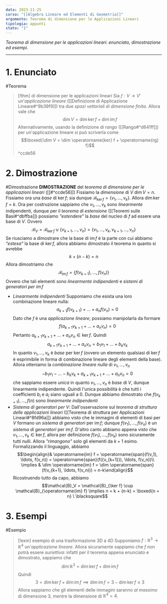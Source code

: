 ```yaml
---
data: 2023-11-25
corso: "[[Algebra Lineare ed Elementi di Geometria]]"
argomento: Teorema di dimensione per le Applicazioni Lineari
tipologia: appunti
stato: "1"
---
```

*Teorema di dimensione per le applicazioni lineari: enunciato, dimostrazione ed esempi.*
- - -
# 1. Enunciato
#Teorema 
> [!thm] di dimensione per le applicazioni lineari
> Sia $f: V \longrightarrow V'$ un'*applicazione lineare* ([[Definizione di Applicazione Lineare#^9b39f9]]) tra due *spazi vettoriali di dimensione finita*.
> Allora vale che
> $$ \dim V = \dim \operatorname{ker} f + \dim \operatorname{im} f$$
> Alternativamente, usando la definizione di *rango* ([[Rango#^d641ff]]) per un'applicazione lineare si può scriverla come
> $$\boxed{\dim V = \dim \operatorname{ker} f + \operatorname{rg} f}$$
^ccde56
# 2. Dimostrazione
#Dimostrazione 
**DIMOSTRAZIONE** del *teorema di dimensione per le applicazioni lineari* ([[#^ccde56]])
Fissiamo la *dimensione* di $V$ $\dim V = n$.
Fissiamo ora una *base* di $\operatorname{ker} f$; sia dunque $\mathcal{B}_{\ker f} = \{v_1, \ldots, v_k\}$.
Allora $\dim \operatorname{ker} f = k$. Ora per costruzione sappiamo che $v_1, \ldots, v_k$ sono *linearmente* indipendenti, dunque per il *teorema di estensione* ([[Teoremi sulle Basi#^dbffba]]) possiamo *"estendere"* la *base* del nucleo di $f$ ad essere una base di $V$. Ovvero
$$ \mathcal{B}_V = \mathcal{B}_{\ker f} \cup \{v_{k+1}, \ldots, v_n\} = \{v_1, \ldots, v_k, v_{k+1}, \ldots,v_n\}$$
Se riusciamo a dimostrare che la base di $\operatorname{im} f$ è la parte con cui abbiamo *"estesa"* la base di $\ker f$, allora abbiamo dimostrato il teorema in quanto si avrebbe
$$ k + (n-k) = n$$
Allora dimostriamo che
$$\mathcal{B}_{\operatorname{im} f} = \{f(v_{k+1}), \ldots, f(v_n)\}$$
Ovvero che tali elementi sono *linearmente indipendenti* e *sistemi di generatori per $\operatorname{im} f$*
- *Linearmente indipendenti* 
Supponiamo che esista una loro combinazione lineare nulla:
  $$a_{k+1}f(v_{k+1})+\ldots+a_n f(v_n) = 0 $$
Dato che $f$ è una *applicazione lineare*, possiamo manipolarla da formare
  $$f(a_{k+1}v_{k+1}+\ldots+a_nv_n) = 0 $$
Pertanto $a_{k+1}v_{k+1}+\ldots+a_n v_n \in \ker f$. Quindi
  $$a_{k+1}v_{k+1}+\ldots+a_nv_n = b_1v_1 + \ldots + b_k v_k $$
In quanto $v_1, \ldots, v_k$ è *base* per $\ker f$ (ovvero un elemento qualsiasi di $\ker f$ è esprimibile in forma di combinazione lineare degli elementi della base).
Allora otteniamo la *combinazione lineare nulla* di $v_1, \ldots, v_n$
$$-b_1v_1-\ldots-b_kv_k + a_{k+1}v_{k+1}+\ldots+a_nv_n = 0 $$
che sappiamo essere *unica* in quanto $v_1, \ldots, v_n$ è *base* di $V$, dunque linearmente indipendente.
Quindi l'unica possibilità è che tutti i coefficienti $b_i$ e $a_i$ siano uguali a $0$.
Dunque abbiamo dimostrato che $f(v_{k+1}), \ldots, f(n)$ sono *linearmente indipendenti*
- *Sistema di generatori per $V$*:
Dall'osservazione sul *teorema di struttura delle applicazioni lineari* ([[Teorema di struttura per Applicazioni Lineari#^8fd96a]]) abbiamo visto che le immagini di elementi di basi per $V$ formano un *sistema di generatori* per $\operatorname{im} f$; dunque $f(v_1), \ldots, f(v_n)$ è un *sistema di generatori* per $\operatorname{im} f$.
D'altro canto abbiamo appena visto che $v_1, \ldots, v_k \in \ker f$, allora per definizione $f(v_1), \ldots, f(v_k)$ sono sicuramente tutti nulli.
Allora *"rimangono"* solo gli elementi da $k+1$ esimo.
Formalizzando il linguaggio, abbiamo
$$\begin{align}& \operatorname{im} f = \operatorname{span}(f(v_1), \ldots, f(v_n)) = \operatorname{span}(f({v_{k+1}}), \ldots, f(v_n))\\ \implies & \dim \operatorname{im} f = \dim \operatorname{span}(f(v_{k+1}, \ldots, f(v_n))) = n-k\end{align}$$
Ricostruendo tutto da capo, abbiamo
$$\mathcal{B}_V = \mathcal{B}_{\ker f} \cup \mathcal{B}_{\operatorname{im} f} \implies n = k + (n-k) =  \boxed{n = n} \ \blacksquare$$

# 3. Esempi
#Esempio 
> [!exm] esempio di una trasformazione 3D a 4D
> Supponiamo $f: \mathbb{R}^3 \longrightarrow \mathbb{R}^4$ un'*applicazione lineare*.
> Allora sicuramente sappiamo che $f$ non potrà essere *suriettiva*: infatti per il teorema appena enunciato e dimostrato, sappiamo che
> $$\dim \mathbb{R}^3 = \dim \ker f + \dim \operatorname{im} f $$
> Quindi
> $$3 = \dim \ker f + \dim \operatorname{im} f \implies \dim \operatorname{im} f= 3 - \dim \ker f \leq 3$$
> Allora sappiamo che gli elementi delle immagini saranno *al massimo* di dimensione $3$, mentre la dimensione di $\mathbb{R}^4 = 4$. 
